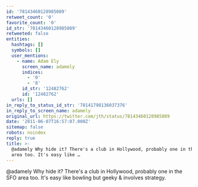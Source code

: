 ```yaml
---
id: '78143460128985089'
retweet_count: '0'
favorite_count: '0'
id_str: '78143460128985089'
retweeted: false
entities:
  hashtags: []
  symbols: []
  user_mentions:
    - name: Adam Ely
      screen_name: adamely
      indices:
        - '0'
        - '8'
      id_str: '12482762'
      id: '12482762'
  urls: []
in_reply_to_status_id_str: '78141798136037376'
in_reply_to_screen_name: adamely
original_url: https://twitter.com/jth/status/78143460128985089
date: '2011-06-07T16:57:07.000Z'
sitemap: false
robots: noindex
reply: true
title: >-
  @adamely Why hide it? There's a club in Hollywood, probably one in the SFO
  area too. It's easy like …
---
```


@adamely Why hide it? There's a club in Hollywood, probably one in the SFO area too. It's easy like bowling but geeky & involves strategy.